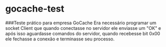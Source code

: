 # gocache-test
###Teste prático para empresa GoCache
Era necessário programar um socket Client que quando conectasse no servidor ele enviasse um "OK" e após isso aguardasse comandos do servidor,
quando recebesse bit 0x00 ele fechasse a conexão e terminasse seu processo.
